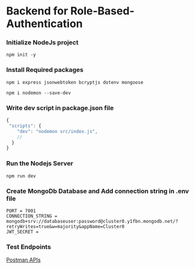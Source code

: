 # Backend for Role-Based-Authentication 

### Initialize NodeJs project
```
npm init -y
```

### Install Required packages 
```
npm i express jsonwebtoken bcryptjs dotenv mongoose

npm i nodemon --save-dev
```

### Write dev script in package.json file 
```js
{
 "scripts": {
    "dev": "nodemon src/index.js",
    // 
  }
}
```

### Run the Nodejs Server 

```
npm run dev
```

### Create MongoDb Database and Add connection string in .env file 
```
PORT = 7001
CONNECTION_STRING = mongodb+srv://databaseuser:password@cluster0.y1fbn.mongodb.net/?retryWrites=true&w=majority&appName=Cluster0
JWT_SECRET = 

```

### Test Endpoints

[Postman APIs](https://www.postman.com/sandip-kanzariya/workspace/nodejs-rbac/collection/26057927-c1bb6af0-0ab3-4519-a1d5-0e6b3174c1a9?action=share&creator=26057927)
